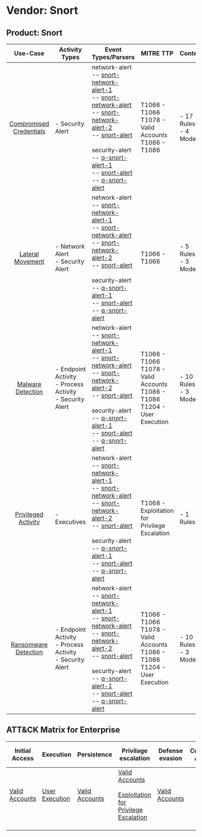 Vendor: Snort
=============
Product: Snort
--------------
|                                 Use-Case                                  | Activity Types                                                | Event Types/Parsers                                                                                                                                                                                                                                                                                                                                                                                                                                                                                                                                             | MITRE TTP                                                                              | Content                    |
|:-------------------------------------------------------------------------:| ------------------------------------------------------------- | --------------------------------------------------------------------------------------------------------------------------------------------------------------------------------------------------------------------------------------------------------------------------------------------------------------------------------------------------------------------------------------------------------------------------------------------------------------------------------------------------------------------------------------------------------------- | -------------------------------------------------------------------------------------- | -------------------------- |
| [Compromised Credentials](../UseCases/usecase_compromised_credentials.md) | - Security Alert                                              |  network-alert<br> -- [snort-network-alert-1](../Parsers/parserContent_snort-network-alert-1.md)<br> -- [snort-network-alert](../Parsers/parserContent_snort-network-alert.md)<br> -- [snort-network-alert-2](../Parsers/parserContent_snort-network-alert-2.md)<br> -- [snort-alert](../Parsers/parserContent_snort-alert.md)<br><br> security-alert<br> -- [q-snort-alert-1](../Parsers/parserContent_q-snort-alert-1.md)<br> -- [snort-alert](../Parsers/parserContent_snort-alert.md)<br> -- [q-snort-alert](../Parsers/parserContent_q-snort-alert.md)<br> | T1066 - T1066<br>T1078 - Valid Accounts<br>T1086 - T1086<br>                           |  - 17 Rules<br> - 4 Models |
|        [Lateral Movement](../UseCases/usecase_lateral_movement.md)        | - Network Alert<br>- Security Alert                           |  network-alert<br> -- [snort-network-alert-1](../Parsers/parserContent_snort-network-alert-1.md)<br> -- [snort-network-alert](../Parsers/parserContent_snort-network-alert.md)<br> -- [snort-network-alert-2](../Parsers/parserContent_snort-network-alert-2.md)<br> -- [snort-alert](../Parsers/parserContent_snort-alert.md)<br><br> security-alert<br> -- [q-snort-alert-1](../Parsers/parserContent_q-snort-alert-1.md)<br> -- [snort-alert](../Parsers/parserContent_snort-alert.md)<br> -- [q-snort-alert](../Parsers/parserContent_q-snort-alert.md)<br> | T1066 - T1066<br>                                                                      |  - 5 Rules<br> - 3 Models  |
|       [Malware Detection](../UseCases/usecase_malware_detection.md)       | - Endpoint Activity<br>- Process Activity<br>- Security Alert |  network-alert<br> -- [snort-network-alert-1](../Parsers/parserContent_snort-network-alert-1.md)<br> -- [snort-network-alert](../Parsers/parserContent_snort-network-alert.md)<br> -- [snort-network-alert-2](../Parsers/parserContent_snort-network-alert-2.md)<br> -- [snort-alert](../Parsers/parserContent_snort-alert.md)<br><br> security-alert<br> -- [q-snort-alert-1](../Parsers/parserContent_q-snort-alert-1.md)<br> -- [snort-alert](../Parsers/parserContent_snort-alert.md)<br> -- [q-snort-alert](../Parsers/parserContent_q-snort-alert.md)<br> | T1066 - T1066<br>T1078 - Valid Accounts<br>T1086 - T1086<br>T1204 - User Execution<br> |  - 10 Rules<br> - 3 Models |
|     [Privileged Activity](../UseCases/usecase_privileged_activity.md)     | - Executives                                                  |  network-alert<br> -- [snort-network-alert-1](../Parsers/parserContent_snort-network-alert-1.md)<br> -- [snort-network-alert](../Parsers/parserContent_snort-network-alert.md)<br> -- [snort-network-alert-2](../Parsers/parserContent_snort-network-alert-2.md)<br> -- [snort-alert](../Parsers/parserContent_snort-alert.md)<br><br> security-alert<br> -- [q-snort-alert-1](../Parsers/parserContent_q-snort-alert-1.md)<br> -- [snort-alert](../Parsers/parserContent_snort-alert.md)<br> -- [q-snort-alert](../Parsers/parserContent_q-snort-alert.md)<br> | T1068 - Exploitation for Privilege Escalation<br>                                      |  - 1 Rules<br>             |
|    [Ransomware Detection](../UseCases/usecase_ransomware_detection.md)    | - Endpoint Activity<br>- Process Activity<br>- Security Alert |  network-alert<br> -- [snort-network-alert-1](../Parsers/parserContent_snort-network-alert-1.md)<br> -- [snort-network-alert](../Parsers/parserContent_snort-network-alert.md)<br> -- [snort-network-alert-2](../Parsers/parserContent_snort-network-alert-2.md)<br> -- [snort-alert](../Parsers/parserContent_snort-alert.md)<br><br> security-alert<br> -- [q-snort-alert-1](../Parsers/parserContent_q-snort-alert-1.md)<br> -- [snort-alert](../Parsers/parserContent_snort-alert.md)<br> -- [q-snort-alert](../Parsers/parserContent_q-snort-alert.md)<br> | T1066 - T1066<br>T1078 - Valid Accounts<br>T1086 - T1086<br>T1204 - User Execution<br> |  - 10 Rules<br> - 3 Models |

ATT&CK Matrix for Enterprise
----------------------------
| Initial Access                                                      | Execution                                                           | Persistence                                                         | Privilage escalation                                                                                                                                          | Defense evasion                                                     | Credential Access | Discovery | Lateral Movement | Collection | Command and Control | Exfiltration | Impact |
| ------------------------------------------------------------------- | ------------------------------------------------------------------- | ------------------------------------------------------------------- | ------------------------------------------------------------------------------------------------------------------------------------------------------------- | ------------------------------------------------------------------- | ----------------- | --------- | ---------------- | ---------- | ------------------- | ------------ | ------ |
| [Valid Accounts](https://attack.mitre.org/techniques/T1078)<br><br> | [User Execution](https://attack.mitre.org/techniques/T1204)<br><br> | [Valid Accounts](https://attack.mitre.org/techniques/T1078)<br><br> | [Valid Accounts](https://attack.mitre.org/techniques/T1078)<br><br>[Exploitation for Privilege Escalation](https://attack.mitre.org/techniques/T1068)<br><br> | [Valid Accounts](https://attack.mitre.org/techniques/T1078)<br><br> |                   |           |                  |            |                     |              |        |